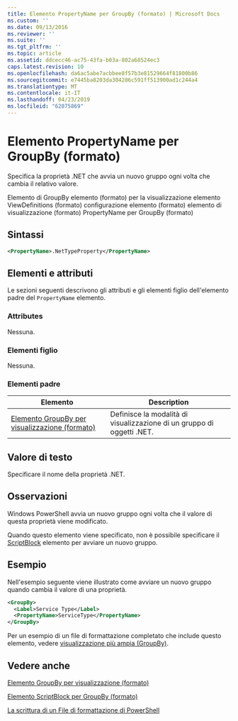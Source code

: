 ```yaml
---
title: Elemento PropertyName per GroupBy (formato) | Microsoft Docs
ms.custom: ''
ms.date: 09/13/2016
ms.reviewer: ''
ms.suite: ''
ms.tgt_pltfrm: ''
ms.topic: article
ms.assetid: ddcecc46-ac75-43fa-b03a-802a68524ec3
caps.latest.revision: 10
ms.openlocfilehash: da6ac5abe7acbbee8f57b3e81529664f81800b86
ms.sourcegitcommit: e7445ba8203da304286c591ff513900ad1c244a4
ms.translationtype: MT
ms.contentlocale: it-IT
ms.lasthandoff: 04/23/2019
ms.locfileid: "62075869"
---
```

# <a name="propertyname-element-for-groupby-format"></a>Elemento PropertyName per GroupBy (formato)

Specifica la proprietà .NET che avvia un nuovo gruppo ogni volta che cambia il relativo valore.

Elemento di GroupBy elemento (formato) per la visualizzazione elemento ViewDefinitions (formato) configurazione elemento (formato) elemento di visualizzazione (formato) PropertyName per GroupBy (formato)

## <a name="syntax"></a>Sintassi

```xml
<PropertyName>.NetTypeProperty</PropertyName>
```

## <a name="attributes-and-elements"></a>Elementi e attributi

Le sezioni seguenti descrivono gli attributi e gli elementi figlio dell'elemento padre del `PropertyName` elemento.

### <a name="attributes"></a>Attributes

Nessuna.

### <a name="child-elements"></a>Elementi figlio

Nessuna.

### <a name="parent-elements"></a>Elementi padre

|Elemento|Description|
|-------------|-----------------|
|[Elemento GroupBy per visualizzazione (formato)](./groupby-element-for-view-format.md)|Definisce la modalità di visualizzazione di un gruppo di oggetti .NET.|

## <a name="text-value"></a>Valore di testo

Specificare il nome della proprietà .NET.

## <a name="remarks"></a>Osservazioni

Windows PowerShell avvia un nuovo gruppo ogni volta che il valore di questa proprietà viene modificato.

Quando questo elemento viene specificato, non è possibile specificare il [ScriptBlock](./scriptblock-element-for-groupby-format.md) elemento per avviare un nuovo gruppo.

## <a name="example"></a>Esempio

Nell'esempio seguente viene illustrato come avviare un nuovo gruppo quando cambia il valore di una proprietà.

```xml
<GroupBy>
  <Label>Service Type</Label>
  <PropertyName>ServiceType</PropertyName>
</GroupBy>

```

Per un esempio di un file di formattazione completato che include questo elemento, vedere [visualizzazione più ampia (GroupBy)](./wide-view-groupby.md).

## <a name="see-also"></a>Vedere anche

[Elemento GroupBy per visualizzazione (formato)](./groupby-element-for-view-format.md)

[Elemento ScriptBlock per GroupBy (formato)](./scriptblock-element-for-groupby-format.md)

[La scrittura di un File di formattazione di PowerShell](./writing-a-powershell-formatting-file.md)
